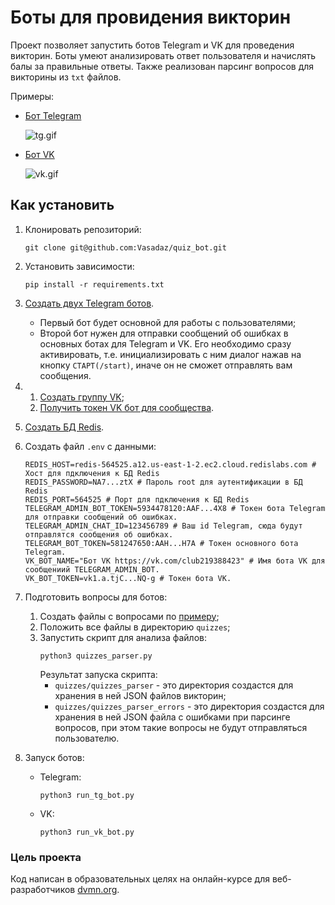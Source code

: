 # Боты для провидения викторин 

Проект позволяет запустить ботов Telegram и VK для проведения викторин.
Боты умеют анализировать ответ пользователя и начислять балы за правильные ответы.
Также реализован парсинг вопросов для викторины из `txt` файлов. 

Примеры:

   - [Бот Telegram](https://t.me/DevmanLessonsBot)

     ![tg.gif](docs/Ftg.gif)


   - [Бот VK](https://vk.com/club219388423)

     ![vk.gif](docs/vk.gif)


## Как установить


1. Клонировать репозиторий:
    ```shell
    git clone git@github.com:Vasadaz/quiz_bot.git
    ```


2. Установить зависимости:
    ```shell
    pip install -r requirements.txt
    ```


3. [Создать двух Telegram ботов](https://telegram.me/BotFather).
   - Первый бот будет основной для работы с пользователями;
   - Второй бот нужен для отправки сообщений об ошибках в основных ботах для Telegram и VK.
   Его необходимо сразу активировать, т.е. инициализировать с ним диалог нажав на кнопку `СТАРТ(/start)`,
   иначе он не сможет отправлять вам сообщения.


4. 1. [Создать группу VK](https://vk.com/faq18025);
   2. [Получить токен VK бот для сообщества](https://vk.com/@articles_vk-token-groups).


5. [Создать БД Redis](https://developer.redis.com/create/redis-stack).


6. Создать файл `.env` с данными:
    ```dotenv
    REDIS_HOST=redis-564525.a12.us-east-1-2.ec2.cloud.redislabs.com # Хост для пдключения к БД Redis 
    REDIS_PASSWORD=NA7...ztX # Пароль root для аутентификации в БД Redis
    REDIS_PORT=564525 # Порт для пдключения к БД Redis 
    TELEGRAM_ADMIN_BOT_TOKEN=5934478120:AAF...4X8 # Токен бота Telegram для отправки сообщений об ошибках.
    TELEGRAM_ADMIN_CHAT_ID=123456789 # Ваш id Telegram, сюда будут отправлятся сообщения об ошибках.
    TELEGRAM_BOT_TOKEN=581247650:AAH...H7A # Токен основного бота Telegram.
    VK_BOT_NAME="Бот VK https://vk.com/club219388423" # Имя бота VK для сообщениий TELEGRAM_ADMIN_BOT. 
    VK_BOT_TOKEN=vk1.a.tjC...NQ-g # Токен бота VK.
    ```
   
7. Подготовить вопросы для ботов:
   1. Создать файлы с вопросами по [примеру](docs/example_quize.txt);
   2. Положить все файлы в директорию `quizzes`;
   3. Запустить скрипт для анализа файлов:
      ```shell
      python3 quizzes_parser.py
      ```
      Результат запуска скрипта:
      - `quizzes/quizzes_parser` - это директория создастся для хранения в ней JSON файлов викторин;
      - `quizzes/quizzes_parser_errors` - это директория создастся для хранения в ней JSON файла с ошибками при 
      парсинге вопросов, при этом такие вопросы не будут отправляться пользователю.


8. Запуск ботов:
   - Telegram:
     ```shell
     python3 run_tg_bot.py
     ```
        
   - VK:
     ```shell
     python3 run_vk_bot.py
     ```
    
### Цель проекта

Код написан в образовательных целях на онлайн-курсе для веб-разработчиков [dvmn.org](https://dvmn.org/).
